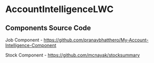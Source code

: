 # AccountIntelligenceLWC

## Components Source Code
Job Component  - https://github.com/pranavbhatthero/My-Account-Intelligence-Component

Stock Component - https://github.com/mcnayak/stocksummary
